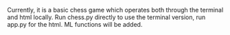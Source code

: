 Currently, it is a basic chess game which operates both through the terminal and html locally. Run chess.py directly to use the terminal version, run app.py for the html.
ML functions will be added.

